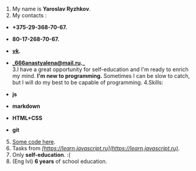1. My name is **Yaroslav Ryzhkov**.  
2. My contacts :   
  * **+375-29-368-70-67.**  

  *  **80-17-268-70-67.**  

  *   **_[vk](https://vk.com/neochenkrasivyizaika)._**  

  *   **_666anastyalena@mail.ru._**  
3.I have a great opportunity for self-education and I'm ready to enrich my mind. **I'm new to programming.** Sometimes I can be slow to catch, but I will do my best to be capable of programming. 
4.Skills:  
  * **js**  

  * **markdown**  

  * **HTML+CSS**  

  * **git**  
5.  [Some code here](https://github.com/Creator674/yarik_tasks).
6. Tasks from _[https://learn.javascript.ru](https://learn.javascript.ru)_.  
7. Only __self-education__. :(
8. (Eng lvl) **6 years** of school education.
